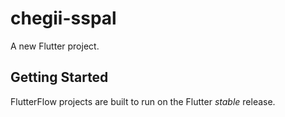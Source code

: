# chegii-sspal

A new Flutter project.

## Getting Started

FlutterFlow projects are built to run on the Flutter _stable_ release.
